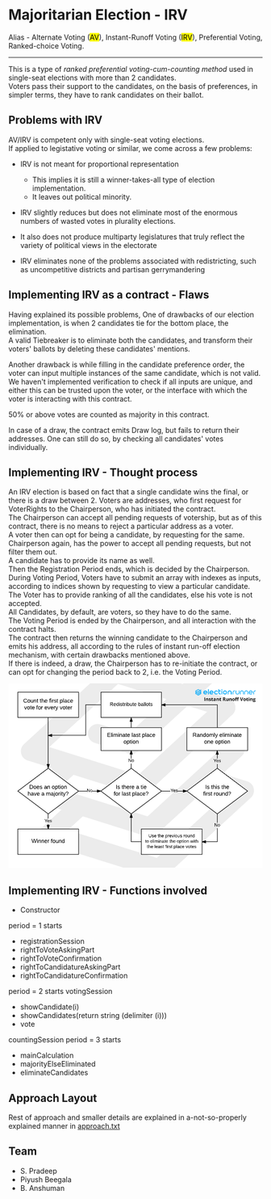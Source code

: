 # Majoritarian Election - IRV

Alias - Alternate Voting (<mark>AV</mark>), Instant-Runoff Voting (<mark>IRV</mark>), Preferential Voting, Ranked-choice Voting.

---

This is a type of _ranked preferential voting-cum-counting method_ used in single-seat elections with more than 2 candidates.  
Voters pass their support to the candidates, on the basis of preferences, in simpler terms, they have to rank candidates on their ballot.

## Problems with IRV

AV/IRV is competent only with single-seat voting elections.  
If applied to legistative voting or similar, we come across a few problems:

- IRV is not meant for proportional representation

  - This implies it is still a winner-takes-all type of election implementation.
  - It leaves out political minority.

- IRV slightly reduces but does not eliminate most of the enormous numbers of wasted votes in plurality elections.

- It also does not produce multiparty legislatures that truly reflect the variety of political views in the electorate

- IRV eliminates none of the problems associated with redistricting, such as uncompetitive districts and partisan gerrymandering

## Implementing IRV as a contract - Flaws

Having explained its possible problems,
One of drawbacks of our election implementation, is when 2 candidates tie for the bottom place, the elimination.  
A valid Tiebreaker is to eliminate both the candidates, and transform their voters' ballots by deleting these candidates' mentions.

Another drawback is while filling in the candidate preference order, the voter can input multiple instances of the same candidate, which is not valid. We haven't implemented verification to check if all inputs are unique, and either this can be trusted upon the voter, or the interface with which the voter is interacting with this contract.

50% or above votes are counted as majority in this contract.

In case of a draw, the contract emits Draw log, but fails to return their addresses. One can still do so, by checking all candidates' votes individually.

## Implementing IRV - Thought process

An IRV election is based on fact that a single candidate wins the final, or there is a draw between 2. Voters are addresses, who first request for VoterRights to the Chairperson, who has initiated the contract.  
The Chairperson can accept all pending requests of votership, but as of this contract, there is no means to reject a particular address as a voter.  
A voter then can opt for being a candidate, by requesting for the same. Chairperson again, has the power to accept all pending requests, but not filter them out.  
A candidate has to provide its name as well.  
Then the Registration Period ends, which is decided by the Chairperson.  
During Voting Period, Voters have to submit an array with indexes as inputs, according to indices shown by requesting to view a particular candidate. The Voter has to provide ranking of all the candidates, else his vote is not accepted.  
All Candidates, by default, are voters, so they have to do the same.  
The Voting Period is ended by the Chairperson, and all interaction with the contract halts.  
The contract then returns the winning candidate to the Chairperson and emits his address, all according to the rules of instant run-off election mechanism, with certain drawbacks mentioned above.  
If there is indeed, a draw, the Chairperson has to re-initiate the contract, or can opt for changing the period back to 2, i.e. the Voting Period.

<img src="./assets/instant-runoff-voting-diagram.png" width="700" />

## Implementing IRV - Functions involved

- Constructor

period = 1 starts

- registrationSession
- rightToVoteAskingPart
- rightToVoteConfirmation
- rightToCandidatureAskingPart
- rightToCandidatureConfirmation

period = 2 starts
votingSession

- showCandidate(i)
- showCandidates(return string (delimiter (i)))
- vote

countingSession
period = 3 starts

- mainCalculation
- majorityElseEliminated
- eliminateCandidates

## Approach Layout

Rest of approach and smaller details are explained in a-not-so-properly explained manner in [approach.txt](./approach.txt)

## Team

- S. Pradeep
- Piyush Beegala
- B. Anshuman
